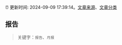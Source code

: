 :alarm_clock: 更新时间: 2024-09-09 17:39:14。[文章来源](/README.md)、[文章分类](/TAGS.md)

## 报告


> 关键字：`报告`、`月报`



